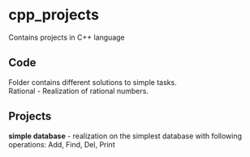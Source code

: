 # cpp_projects
Contains projects in C++ language


## Code
  Folder contains different solutions to simple tasks.  
  Rational - Realization of rational numbers.

## Projects  
  __simple database__ - realization on the simplest database with following operations: Add, Find, Del, Print
